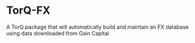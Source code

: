 # TorQ-FX
A TorQ package that will automatically build and maintain an FX database using data downloaded from Gain Capital
